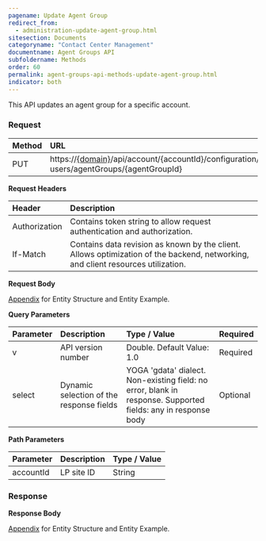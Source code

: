 ```yaml
---
pagename: Update Agent Group
redirect_from:
  - administration-update-agent-group.html
sitesection: Documents
categoryname: "Contact Center Management"
documentname: Agent Groups API
subfoldername: Methods
order: 60
permalink: agent-groups-api-methods-update-agent-group.html
indicator: both
---
```


This API updates an agent group for a specific account.

### Request

| Method | URL|
| :-------- | :------- |
 |PUT | https://[{domain}](/agent-domain-domain-api.html)/api/account/{accountId}/configuration/le-users/agentGroups/{agentGroupId}|

**Request Headers**

| Header | Description |
 |:------- | :------------- |
 |Authorization | Contains token string to allow request authentication and authorization. |
| If-Match | Contains data revision as known by the client. Allows optimization of the backend, networking, and client resources utilization. |

**Request Body**

[Appendix](administration-agent-groups-appendix.html) for Entity Structure and Entity Example.

**Query Parameters**

 |Parameter|  Description | Type / Value | Required |
| :----------- | :------------ | :--------------  |:--- |
| v | API version number | Double. Default Value: 1.0 | Required |
| select | Dynamic selection of the response fields | YOGA 'gdata' dialect. Non-existing field: no error, blank in response. Supported fields: any in response body | Optional |

**Path Parameters**

| Parameter | Description | Type / Value |
| :---------- | :------------- | :-------------- |
 |accountId | LP site ID | String  |

### Response

**Response Body**

[Appendix](administration-agent-groups-appendix.html) for Entity Structure and Entity Example.